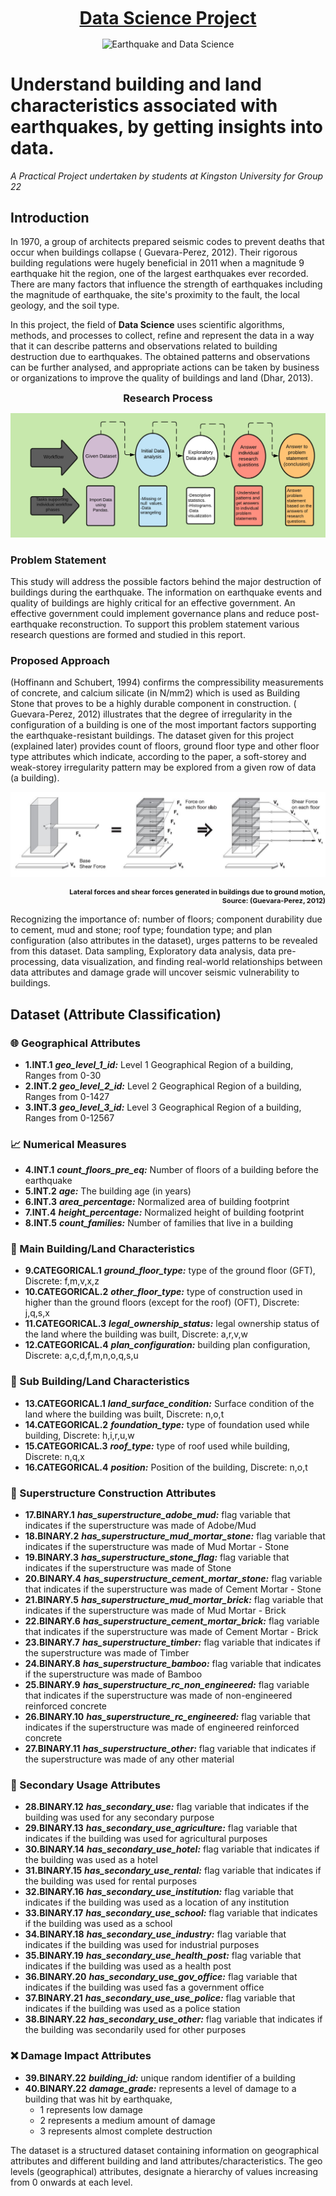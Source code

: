 <h1 align="center" style="margin-top: 10px;margin-bottom:10px;text-decoration:underline">Data Science Project</h1>
<p align="center" style="margin-bottom: 0px !important;">
  <img width="200" src="https://gis-bucket-aswinvk28.s3.eu-west-2.amazonaws.com/adp/buildings-and-earthquakes.jpg" alt="Earthquake and Data Science" title="Earthquake and Data Science" align="center">
</p>

# Understand building and land characteristics associated with earthquakes, by getting insights into data.

*A Practical Project undertaken by students at Kingston University for Group 22*

## Introduction

In 1970, a group of architects prepared seismic codes to prevent deaths that occur when buildings collapse (
Guevara-Perez, 2012). Their rigorous building regulations were hugely beneficial in 2011 when a magnitude 9 earthquake
hit the region, one of the largest earthquakes ever recorded. There are many factors that influence the strength of
earthquakes including the magnitude of earthquake, the site's proximity to the fault, the local geology, and the soil
type.

In this project, the field of **Data Science** uses scientific algorithms, methods, and processes to collect, refine and
represent the data in a way that it can describe patterns and observations related to building destruction due to
earthquakes. The obtained patterns and observations can be further analysed, and appropriate actions can be taken by
business or organizations to improve the quality of buildings and land (Dhar, 2013).

<h3 align="center" style="margin-top: 10px;margin-bottom:10px">Research Process</h3>

![./images/workflow.png](./images/workflow.png)

### Problem Statement

This study will address the possible factors behind the major destruction of buildings during the earthquake. The
information on earthquake events and quality of buildings are highly critical for an effective government. An effective
government could implement governance plans and reduce post-earthquake reconstruction. To support this problem statement
various research questions are formed and studied in this report.

### Proposed Approach

(Hoffinann and Schubert, 1994) confirms the compressibility measurements of concrete, and calcium silicate (in N/mm2)
which is used as Building Stone that proves to be a highly durable component in construction. (
Guevara-Perez, 2012) illustrates that the degree of irregularity in the configuration of a building is one of the most
important factors supporting the earthquake-resistant buildings. The dataset given for this project (explained later)
provides count of floors, ground floor type and other floor type attributes which indicate, according to the paper, a
soft-storey and weak-storey irregularity pattern may be explored from a given row of data (a building).

![./images/floor-irregularity.jpg](./images/floor-irregularity.jpg)
<p align="right" style="margin-bottom: 0px !important;font-weight: bold; font-size:11px">
Lateral forces and shear forces generated in buildings due to ground motion, <br/>
Source: (Guevara-Perez, 2012)
</p>

Recognizing the importance of: number of floors; component durability due to cement, mud and stone; roof type;
foundation type; and plan configuration (also attributes in the dataset), urges patterns to be revealed from this
dataset. Data sampling, Exploratory data analysis, data pre-processing, data visualization, and finding real-world
relationships between data attributes and damage grade will uncover seismic vulnerability to buildings.

## Dataset (Attribute Classification)

### :globe_with_meridians: Geographical Attributes

- **1.INT.1** ***geo_level_1_id:*** Level 1 Geographical Region of a building, Ranges from 0-30
- **2.INT.2** ***geo_level_2_id:*** Level 2 Geographical Region of a building, Ranges from 0-1427
- **3.INT.3** ***geo_level_3_id:*** Level 3 Geographical Region of a building, Ranges from 0-12567

### :chart_with_upwards_trend: Numerical Measures

- **4.INT.1** ***count_floors_pre_eq:*** Number of floors of a building before the earthquake
- **5.INT.2** ***age:*** The building age (in years)
- **6.INT.3** ***area_percentage:*** Normalized area of building footprint
- **7.INT.4** ***height_percentage:*** Normalized height of building footprint
- **8.INT.5** ***count_families:*** Number of families that live in a building

### :house_with_garden: Main Building/Land Characteristics

- **9.CATEGORICAL.1** ***ground_floor_type:*** type of the ground floor (GFT), Discrete: f,m,v,x,z
- **10.CATEGORICAL.2** ***other_floor_type:*** type of construction used in higher than the ground floors (except for
  the roof) (OFT), Discrete: j,q,s,x
- **11.CATEGORICAL.3** ***legal_ownership_status:*** legal ownership status of the land where the building was built,
  Discrete: a,r,v,w
- **12.CATEGORICAL.4** ***plan_configuration:*** building plan configuration, Discrete: a,c,d,f,m,n,o,q,s,u

### :office: Sub Building/Land Characteristics

- **13.CATEGORICAL.1** ***land_surface_condition:*** Surface condition of the land where the building was built,
  Discrete: n,o,t
- **14.CATEGORICAL.2** ***foundation_type:*** type of foundation used while building, Discrete: h,i,r,u,w
- **15.CATEGORICAL.3** ***roof_type:*** type of roof used while building, Discrete: n,q,x
- **16.CATEGORICAL.4** ***position:*** Position of the building, Discrete: n,o,t

### :construction: Superstructure Construction Attributes

- **17.BINARY.1** ***has_superstructure_adobe_mud:*** flag variable that indicates if the superstructure was made of
  Adobe/Mud
- **18.BINARY.2** ***has_superstructure_mud_mortar_stone:*** flag variable that indicates if the superstructure was made
  of Mud Mortar - Stone
- **19.BINARY.3** ***has_superstructure_stone_flag:*** flag variable that indicates if the superstructure was made of
  Stone
- **20.BINARY.4** ***has_superstructure_cement_mortar_stone:*** flag variable that indicates if the superstructure was
  made of Cement Mortar - Stone
- **21.BINARY.5** ***has_superstructure_mud_mortar_brick:*** flag variable that indicates if the superstructure was made
  of Mud Mortar - Brick
- **22.BINARY.6** ***has_superstructure_cement_mortar_brick:*** flag variable that indicates if the superstructure was
  made of Cement Mortar - Brick
- **23.BINARY.7** ***has_superstructure_timber:*** flag variable that indicates if the superstructure was made of Timber
- **24.BINARY.8** ***has_superstructure_bamboo:*** flag variable that indicates if the superstructure was made of Bamboo
- **25.BINARY.9** ***has_superstructure_rc_non_engineered:*** flag variable that indicates if the superstructure was
  made of non-engineered reinforced concrete
- **26.BINARY.10** ***has_superstructure_rc_engineered:*** flag variable that indicates if the superstructure was made
  of engineered reinforced concrete
- **27.BINARY.11** ***has_superstructure_other:*** flag variable that indicates if the superstructure was made
  of any other material

### :hospital: Secondary Usage Attributes

- **28.BINARY.12** ***has_secondary_use:*** flag variable that indicates if the building was used
  for any secondary purpose
- **29.BINARY.13** ***has_secondary_use_agriculture:*** flag variable that indicates if the
  building was used for agricultural purposes
- **30.BINARY.14** ***has_secondary_use_hotel:*** flag variable that indicates if the building
  was used as a hotel
- **31.BINARY.15** ***has_secondary_use_rental:*** flag variable that indicates if the building
  was used for rental purposes
- **32.BINARY.16** ***has_secondary_use_institution:*** flag variable that indicates if the
  building was used as a location of any institution
- **33.BINARY.17** ***has_secondary_use_school:*** flag variable that indicates if the building
  was used as a school
- **34.BINARY.18** ***has_secondary_use_industry:*** flag variable that indicates if the building
  was used for industrial purposes
- **35.BINARY.19** ***has_secondary_use_health_post:*** flag variable that indicates if the
  building was used as a health post
- **36.BINARY.20** ***has_secondary_use_gov_office:*** flag variable that indicates if the
  building was used fas a government office
- **37.BINARY.21** ***has_secondary_use_use_police:*** flag variable that indicates if the
  building was used as a police station
- **38.BINARY.22** ***has_secondary_use_other:*** flag variable that indicates if the building
  was secondarily used for other purposes

### :x: Damage Impact Attributes

- **39.BINARY.22** ***building_id:*** unique random identifier of a building
- **40.BINARY.22** ***damage_grade:*** represents a level of damage to a building that was hit by earthquake,
    - 1 represents low damage
    - 2 represents a medium amount of damage
    - 3 represents almost complete destruction

The dataset is a structured dataset containing information on geographical attributes and different building and land
attributes/characteristics. The geo levels (geographical) attributes, designate a hierarchy of values increasing from 0
onwards at each level.

